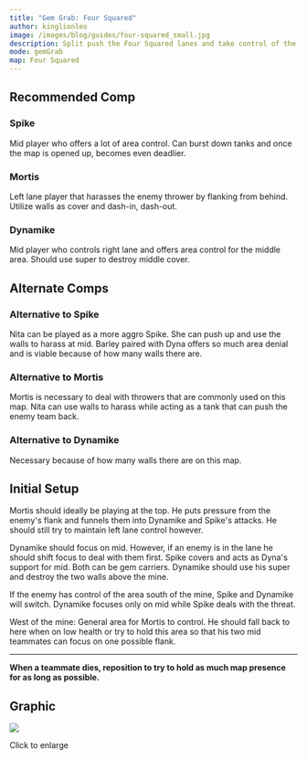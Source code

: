 ```yaml
---
title: "Gem Grab: Four Squared"
author: kinglionleo
image: /images/blog/guides/four-squared_small.jpg
description: Split push the Four Squared lanes and take control of the mine with Spike, Mortis and Dynamike.
mode: gemGrab
map: Four Squared
---
```


Recommended Comp
---

### Spike

<media-img path="/brawlers/spike/avatar" size="96" clazz="h-16 float-right p-2"></media-img>

Mid player who offers a lot of area control. Can burst down tanks and once the map is opened up, becomes even deadlier.

### Mortis

<media-img path="/brawlers/mortis/avatar" size="96" clazz="h-16 float-right p-2"></media-img>

Left lane player that harasses the enemy thrower by flanking from behind. Utilize walls as cover and dash-in, dash-out.

### Dynamike

<media-img path="/brawlers/dynamike/avatar" size="96" clazz="h-16 float-right p-2"></media-img>

Mid player who controls right lane and offers area control for the middle area. Should use super to destroy middle cover.

Alternate Comps
---

### Alternative to Spike

<media-img path="/brawlers/nita/avatar" size="60" clazz="h-10 float-right p-1"></media-img>

<media-img path="/brawlers/barley/avatar" size="60" clazz="h-10 float-right p-1"></media-img>

Nita can be played as a more aggro Spike. She can push up and use the walls to harass at mid. Barley paired with Dyna offers so much area denial and is viable because of how many walls there are.

### Alternative to Mortis

<media-img path="/brawlers/nita/avatar" size="60" clazz="h-10 float-right p-1"></media-img>

Mortis is necessary to deal with throwers that are commonly used on this map. Nita can use walls to harass while acting as a tank that can push the enemy team back.

### Alternative to Dynamike

Necessary because of how many walls there are on this map.

Initial Setup
---

Mortis should ideally be playing at the top. He puts pressure from the enemy's flank and funnels them into Dynamike and Spike's attacks. He should still try to maintain left lane control however.

Dynamike should focus on mid. However, if an enemy is in the lane he should shift focus to deal with them first. Spike covers and acts as Dyna's support for mid. Both can be gem carriers. Dynamike should use his super and destroy the two walls above the mine.

If the enemy has control of the area south of the mine, Spike and Dynamike will switch. Dynamike focuses only on mid while Spike deals with the threat.

West of the mine: General area for Mortis to control. He should fall back to here when on low health or try to hold this area so that his two mid teammates can focus on one possible flank.

---

**When a teammate dies, reposition to try to hold as much map presence for as long as possible.**

Graphic
---

<img class="lightbox" src="/images/blog/guides/four-squared.jpg">

Click to enlarge
